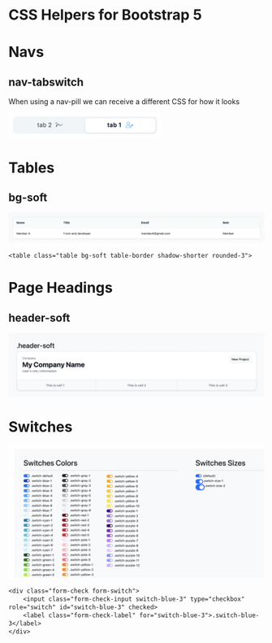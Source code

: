 
# CSS Helpers for Bootstrap 5

# Navs
## nav-tabswitch
When using a nav-pill we can receive a different CSS for how it looks

<img src="/bootstrap-5-extras/images/nav-tabswitch.png" width="300px" height="auto">

# Tables
## bg-soft
<img src="/bootstrap-5-extras/images/table-soft.png">

```
<table class="table bg-soft table-border shadow-shorter rounded-3">
```

# Page Headings
## header-soft
<img src="/bootstrap-5-extras/images/headers.png">

# Switches
<img src="/bootstrap-5-extras/images/switches.png">

```
<div class="form-check form-switch">
    <input class="form-check-input switch-blue-3" type="checkbox" role="switch" id="switch-blue-3" checked>
    <label class="form-check-label" for="switch-blue-3">.switch-blue-3</label>
</div>
```



